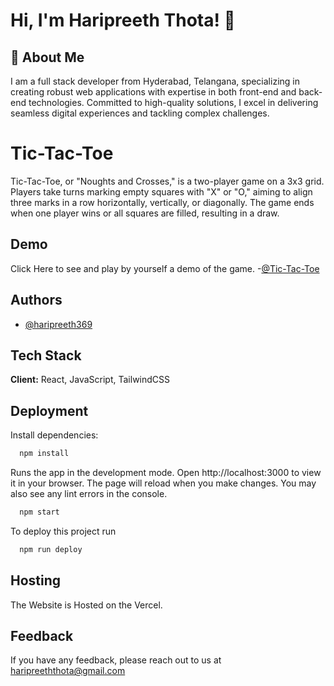 
# Hi, I'm Haripreeth Thota! 👋


## 🚀 About Me
I am a full stack developer from Hyderabad, Telangana, specializing in creating robust web applications with expertise in both front-end and back-end technologies. Committed to high-quality solutions, I excel in delivering seamless digital experiences and tackling complex challenges.


# Tic-Tac-Toe

Tic-Tac-Toe, or "Noughts and Crosses," is a two-player game on a 3x3 grid. Players take turns marking empty squares with "X" or "O," aiming to align three marks in a row horizontally, vertically, or diagonally. The game ends when one player wins or all squares are filled, resulting in a draw.



## Demo

Click Here to see and play by yourself a demo of the game.
-[@Tic-Tac-Toe](https://hth-tic-tac-toe.vercel.app/)



## Authors

- [@haripreeth369](https://github.com/haripreeth369)


## Tech Stack

**Client:** React, JavaScript, TailwindCSS



## Deployment

Install dependencies:

```bash
  npm install
```
Runs the app in the development mode. Open http://localhost:3000 to view it in your browser. The page will reload when you make changes. You may also see any lint errors in the console.

```bash
  npm start
```
To deploy this project run

```bash
  npm run deploy
```


## Hosting

The Website is Hosted on the Vercel.



## Feedback

If you have any feedback, please reach out to us at haripreeththota@gmail.com


